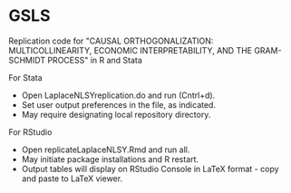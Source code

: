 # GSLS
Replication code for "CAUSAL ORTHOGONALIZATION: MULTICOLLINEARITY, ECONOMIC INTERPRETABILITY, AND THE GRAM-SCHMIDT PROCESS" in R and Stata

For Stata
  - Open LaplaceNLSYreplication.do and run (Cntrl+d).
  - Set user output preferences in the file, as indicated.
  - May require designating local repository directory.

For RStudio 
  - Open replicateLaplaceNLSY.Rmd and run all.
  - May initiate package installations and R restart.
  - Output tables will display on RStudio Console in LaTeX format - copy and paste to LaTeX viewer.
